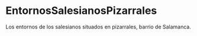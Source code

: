 # EntornosSalesianosPizarrales
Los entornos de los salesianos situados en pizarrales, barrio de Salamanca.
